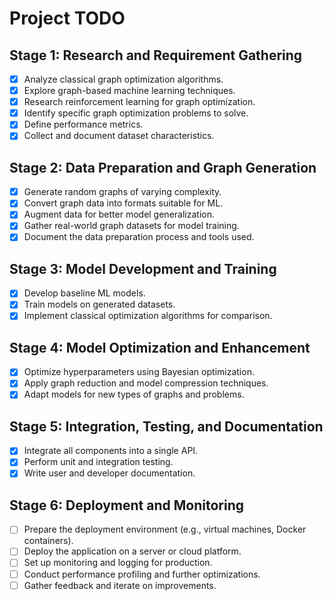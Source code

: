 # Project TODO

## Stage 1: Research and Requirement Gathering
- [x] Analyze classical graph optimization algorithms.
- [x] Explore graph-based machine learning techniques.
- [x] Research reinforcement learning for graph optimization.
- [x] Identify specific graph optimization problems to solve.
- [x] Define performance metrics.
- [x] Collect and document dataset characteristics.

## Stage 2: Data Preparation and Graph Generation
- [x] Generate random graphs of varying complexity.
- [x] Convert graph data into formats suitable for ML.
- [x] Augment data for better model generalization.
- [x] Gather real-world graph datasets for model training.
- [x] Document the data preparation process and tools used.

## Stage 3: Model Development and Training
- [x] Develop baseline ML models.
- [x] Train models on generated datasets.
- [x] Implement classical optimization algorithms for comparison.

## Stage 4: Model Optimization and Enhancement
- [x] Optimize hyperparameters using Bayesian optimization.
- [x] Apply graph reduction and model compression techniques.
- [x] Adapt models for new types of graphs and problems.

## Stage 5: Integration, Testing, and Documentation
- [x] Integrate all components into a single API.
- [x] Perform unit and integration testing.
- [x] Write user and developer documentation.

## Stage 6: Deployment and Monitoring
- [ ] Prepare the deployment environment (e.g., virtual machines, Docker containers).
- [ ] Deploy the application on a server or cloud platform.
- [ ] Set up monitoring and logging for production.
- [ ] Conduct performance profiling and further optimizations.
- [ ] Gather feedback and iterate on improvements.
